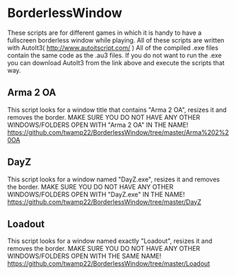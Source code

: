 BorderlessWindow
================

These scripts are for different games in which it is handy to have a fullscreen borderless window while playing.
All of these scripts are written with AutoIt3( http://www.autoitscript.com/ )
All of the compiled .exe files contain the same code as the .au3 files.
If you do not want to run the .exe you can download AutoIt3 from the link above and execute the scripts that way.

Arma 2 OA
---------
This script looks for a window title that contains "Arma 2 OA", resizes it and removes the border.
MAKE SURE YOU DO NOT HAVE ANY OTHER WINDOWS/FOLDERS OPEN WITH "Arma 2 OA" IN THE NAME!
https://github.com/twamp22/BorderlessWindow/tree/master/Arma%202%20OA

DayZ
----
This script looks for a window named "DayZ.exe", resizes it and removes the border.
MAKE SURE YOU DO NOT HAVE ANY OTHER WINDOWS/FOLDERS OPEN WITH "DayZ.exe" IN THE NAME!
https://github.com/twamp22/BorderlessWindow/tree/master/DayZ

Loadout
-------
This script looks for a window named exactly "Loadout", resizes it and removes the border.
MAKE SURE YOU DO NOT HAVE ANY OTHER WINDOWS/FOLDERS OPEN WITH THE SAME NAME!
https://github.com/twamp22/BorderlessWindow/tree/master/Loadout
